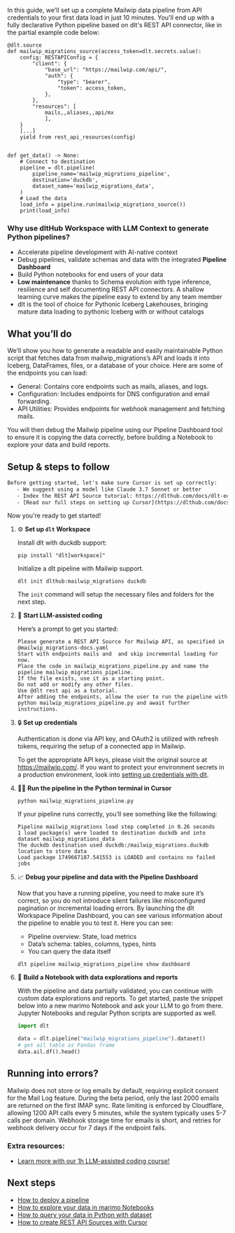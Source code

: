 In this guide, we'll set up a complete Mailwip data pipeline from API credentials to your first data load in just 10 minutes. You'll end up with a fully declarative Python pipeline based on dlt's REST API connector, like in the partial example code below:

```python-outcome
@dlt.source
def mailwip_migrations_source(access_token=dlt.secrets.value):
    config: RESTAPIConfig = {
        "client": {
            "base_url": "https://mailwip.com/api/",
            "auth": {
                "type": "bearer",
                "token": access_token,
            },
        },
        "resources": [
            mails,,aliases,,api/mx
            ],
    }
    [...]
    yield from rest_api_resources(config)


def get_data() -> None:
    # Connect to destination
    pipeline = dlt.pipeline(
        pipeline_name='mailwip_migrations_pipeline',
        destination='duckdb',
        dataset_name='mailwip_migrations_data', 
    )
    # Load the data
    load_info = pipeline.run(mailwip_migrations_source())
    print(load_info) 
```

### Why use dltHub Workspace with LLM Context to generate Python pipelines?

- Accelerate pipeline development with AI-native context
- Debug pipelines, validate schemas and data with the integrated **Pipeline Dashboard**
- Build Python notebooks for end users of your data
- **Low maintenance** thanks to Schema evolution with type inference, resilience and self documenting REST API connectors. A shallow learning curve makes the pipeline easy to extend by any team member
- dlt is the tool of choice for Pythonic Iceberg Lakehouses, bringing mature data loading to pythonic Iceberg with or without catalogs

## What you’ll do

We’ll show you how to generate a readable and easily maintainable Python script that fetches data from mailwip_migrations’s API and loads it into Iceberg, DataFrames, files, or a database of your choice. Here are some of the endpoints you can load:

- General: Contains core endpoints such as mails, aliases, and logs.
- Configuration: Includes endpoints for DNS configuration and email forwarding.
- API Utilities: Provides endpoints for webhook management and fetching mails.

You will then debug the Mailwip pipeline using our Pipeline Dashboard tool to ensure it is copying the data correctly, before building a Notebook to explore your data and build reports.

## Setup & steps to follow

```default
Before getting started, let's make sure Cursor is set up correctly:
   - We suggest using a model like Claude 3.7 Sonnet or better
   - Index the REST API Source tutorial: https://dlthub.com/docs/dlt-ecosystem/verified-sources/rest_api/ and add it to context as **@dlt rest api**
   - [Read our full steps on setting up Cursor](https://dlthub.com/docs/dlt-ecosystem/llm-tooling/cursor-restapi#23-configuring-cursor-with-documentation)
```

Now you're ready to get started!

1. ⚙️ **Set up `dlt` Workspace**
    
    Install dlt with duckdb support:
    ```shell
    pip install "dlt[workspace]"
    ```

    Initialize a dlt pipeline with Mailwip support.
    ```shell
    dlt init dlthub:mailwip_migrations duckdb
    ```

    The `init` command will setup the necessary files and folders for the next step.
    
2. 🤠 **Start LLM-assisted coding**
    
    Here’s a prompt to get you started:
    
    ```prompt
    Please generate a REST API Source for Mailwip API, as specified in @mailwip_migrations-docs.yaml 
    Start with endpoints mails and  and skip incremental loading for now. 
    Place the code in mailwip_migrations_pipeline.py and name the pipeline mailwip_migrations_pipeline. 
    If the file exists, use it as a starting point. 
    Do not add or modify any other files. 
    Use @dlt rest api as a tutorial. 
    After adding the endpoints, allow the user to run the pipeline with python mailwip_migrations_pipeline.py and await further instructions.
    ```

    
3. 🔒 **Set up credentials** 
    
    Authentication is done via API key, and OAuth2 is utilized with refresh tokens, requiring the setup of a connected app in Mailwip.
    
    To get the appropriate API keys, please visit the original source at https://mailwip.com/.
    If you want to protect your environment secrets in a production environment, look into [setting up credentials with dlt](https://dlthub.com/docs/walkthroughs/add_credentials).
    
4. 🏃‍♀️ **Run the pipeline in the Python terminal in Cursor**
    
    ```shell
    python mailwip_migrations_pipeline.py
    ```
    
    If your pipeline runs correctly, you’ll see something like the following:
    
    ```shell
    Pipeline mailwip_migrations load step completed in 0.26 seconds
    1 load package(s) were loaded to destination duckdb and into dataset mailwip_migrations_data
    The duckdb destination used duckdb:/mailwip_migrations.duckdb location to store data
    Load package 1749667187.541553 is LOADED and contains no failed jobs
    ```
    
5. 📈 **Debug your pipeline and data with the Pipeline Dashboard**

    Now that you have a running pipeline, you need to make sure it’s correct, so you do not introduce silent failures like misconfigured pagination or incremental loading errors. By launching the dlt Workspace Pipeline Dashboard, you can see various information about the pipeline to enable you to test it. Here you can see:
    - Pipeline overview: State, load metrics
    - Data’s schema: tables, columns, types, hints
    - You can query the data itself
    
    ```shell
    dlt pipeline mailwip_migrations_pipeline show dashboard
    ```
    
6. 🐍 **Build a Notebook with data explorations and reports**

    With the pipeline and data partially validated, you can continue with custom data explorations and reports. To get started, paste the snippet below into a new marimo Notebook and ask your LLM to go from there. Jupyter Notebooks and regular Python scripts are supported as well.

    
    ```python
    import dlt

   data = dlt.pipeline("mailwip_migrations_pipeline").dataset()
   # get ail table as Pandas frame
   data.ail.df().head()
    ```

## Running into errors?

Mailwip does not store or log emails by default, requiring explicit consent for the Mail Log feature. During the beta period, only the last 2000 emails are returned on the first IMAP sync. Rate limiting is enforced by Cloudflare, allowing 1200 API calls every 5 minutes, while the system typically uses 5-7 calls per domain. Webhook storage time for emails is short, and retries for webhook delivery occur for 7 days if the endpoint fails.

### Extra resources:

- [Learn more with our 1h LLM-assisted coding course!](https://www.youtube.com/watch?v=GGid70rnJuM)

## Next steps

- [How to deploy a pipeline](https://dlthub.com/docs/walkthroughs/deploy-a-pipeline)
- [How to explore your data in marimo Notebooks](https://dlthub.com/docs/general-usage/dataset-access/marimo)
- [How to query your data in Python with dataset](https://dlthub.com/docs/general-usage/dataset-access/dataset)
- [How to create REST API Sources with Cursor](https://dlthub.com/docs/dlt-ecosystem/llm-tooling/cursor-restapi)

